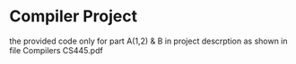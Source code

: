 # Compiler Project
the provided code only for part A(1,2) & B in project descrption as shown in file Compilers CS445.pdf
